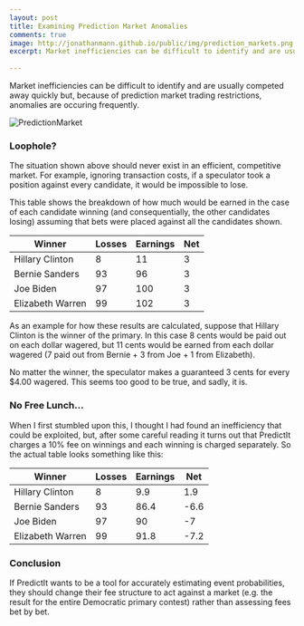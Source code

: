 ```yaml
---
layout: post
title: Examining Prediction Market Anomalies
comments: true
image: http://jonathanmann.github.io/public/img/prediction_markets.png
excerpt: Market inefficiencies can be difficult to identify and are usually competed away quickly but, because of prediction market trading restrictions, anomalies are occuring frequently.
 
---
```


Market inefficiencies can be difficult to identify and are usually competed away quickly but, because of prediction market trading restrictions, anomalies are occuring frequently.

![PredictionMarket](http://jonathanmann.github.io/public/img/prediction_markets.png)

### Loophole?

The situation shown above should never exist in an efficient, competitive market. For example, ignoring transaction costs, if a speculator took a position against every candidate, it would be impossible to lose. 

This table shows the breakdown of how much would be earned in the case of each candidate winning (and consequentially, the other candidates losing) assuming that bets were placed against all the candidates shown.

<table>
  <thead>
    <tr>
      <th>Winner</th>
	  <th>Losses</th>
	  <th>Earnings</th>
	  <th>Net</th>
    </tr>
  </thead>
  <tbody>
    <tr>
      <td>Hillary Clinton</td>
	  <td>8</td>
      <td>11</td>
      <td>3</td>
    </tr>
    <tr>
      <td>Bernie Sanders</td>
	  <td>93</td>
      <td>96</td>
      <td>3</td>
    </tr>
    <tr>
      <td>Joe Biden</td>
	  <td>97</td>
      <td>100</td>
	  <td>3</td>
    </tr>
    <tr>
      <td>Elizabeth Warren</td>
	  <td>99</td>
      <td>102</td>
	  <td>3</td>
    </tr>
  </tbody>
</table>

As an example for how these results are calculated, suppose that Hillary Clinton is the winner of the primary. In this case 8 cents would be paid out on each dollar wagered, but 11 cents would be earned from each dollar wagered (7 paid out from Bernie + 3 from Joe + 1 from Elizabeth). 

No matter the winner, the speculator makes a guaranteed 3 cents for every $4.00 wagered. This seems too good to be true, and sadly, it is.

### No Free Lunch...

When I first stumbled upon this, I thought I had found an inefficiency that could be exploited, but, after some careful reading it turns out that PredictIt charges a 10% fee on winnings and each winning is charged separately. So the actual table looks something like this:

<table>
  <thead>
    <tr>
      <th>Winner</th>
	  <th>Losses</th>
	  <th>Earnings</th>
	  <th>Net</th>
    </tr>
  </thead>
  <tbody>
    <tr>
      <td>Hillary Clinton</td>
	  <td>8</td>
      <td>9.9</td>
      <td>1.9</td>
    </tr>
    <tr>
      <td>Bernie Sanders</td>
	  <td>93</td>
      <td>86.4</td>
      <td>-6.6</td>
    </tr>
    <tr>
      <td>Joe Biden</td>
	  <td>97</td>
      <td>90</td>
	  <td>-7</td>
    </tr>
    <tr>
      <td>Elizabeth Warren</td>
	  <td>99</td>
      <td>91.8</td>
	  <td>-7.2</td>
    </tr>
  </tbody>
</table>

### Conclusion

If PredictIt wants to be a tool for accurately estimating event probabilities, they should change their fee structure to act against a market (e.g. the result for the entire Democratic primary contest) rather than assessing fees bet by bet.
